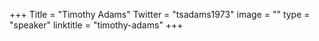 +++
Title = "Timothy Adams"
Twitter = "tsadams1973"
image = ""
type = "speaker"
linktitle = "timothy-adams"
+++

